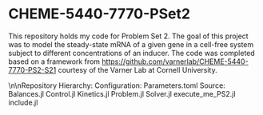 # CHEME-5440-7770-PSet2
This repository holds my code for Problem Set 2. The goal of this project was to model the steady-state mRNA of a given gene in a cell-free system subject to different concentrations of an inducer.  The code was completed based on a framework from https://github.com/varnerlab/CHEME-5440-7770-PS2-S21 courtesy of the Varner Lab at Cornell University.

\n\nRepository Hierarchy:
    Configuration:
        Parameters.toml
    Source:
        Balances.jl
        Control.jl
        Kinetics.jl
        Problem.jl
        Solver.jl
    execute_me_PS2.jl
    include.jl
